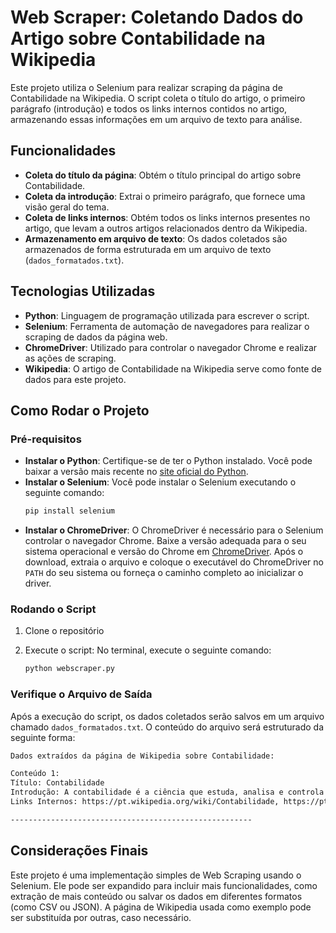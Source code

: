 
# Web Scraper: Coletando Dados do Artigo sobre Contabilidade na Wikipedia

Este projeto utiliza o Selenium para realizar scraping da página de Contabilidade na Wikipedia. O script coleta o título do artigo, o primeiro parágrafo (introdução) e todos os links internos contidos no artigo, armazenando essas informações em um arquivo de texto para análise.

## Funcionalidades
- **Coleta do título da página**: Obtém o título principal do artigo sobre Contabilidade.
- **Coleta da introdução**: Extrai o primeiro parágrafo, que fornece uma visão geral do tema.
- **Coleta de links internos**: Obtém todos os links internos presentes no artigo, que levam a outros artigos relacionados dentro da Wikipedia.
- **Armazenamento em arquivo de texto**: Os dados coletados são armazenados de forma estruturada em um arquivo de texto (`dados_formatados.txt`).

## Tecnologias Utilizadas
- **Python**: Linguagem de programação utilizada para escrever o script.
- **Selenium**: Ferramenta de automação de navegadores para realizar o scraping de dados da página web.
- **ChromeDriver**: Utilizado para controlar o navegador Chrome e realizar as ações de scraping.
- **Wikipedia**: O artigo de Contabilidade na Wikipedia serve como fonte de dados para este projeto.

## Como Rodar o Projeto

### Pré-requisitos
- **Instalar o Python**: Certifique-se de ter o Python instalado. Você pode baixar a versão mais recente no [site oficial do Python](https://www.python.org/downloads/).
- **Instalar o Selenium**: Você pode instalar o Selenium executando o seguinte comando:
  ```bash
  pip install selenium
  ```
- **Instalar o ChromeDriver**: O ChromeDriver é necessário para o Selenium controlar o navegador Chrome. Baixe a versão adequada para o seu sistema operacional e versão do Chrome em [ChromeDriver](https://sites.google.com/chromium.org/driver/).
  Após o download, extraia o arquivo e coloque o executável do ChromeDriver no `PATH` do seu sistema ou forneça o caminho completo ao inicializar o driver.

### Rodando o Script
1. Clone o repositório

2. Execute o script:
  No terminal, execute o seguinte comando:
    ```bash
    python webscraper.py
    ```

### Verifique o Arquivo de Saída
Após a execução do script, os dados coletados serão salvos em um arquivo chamado `dados_formatados.txt`. O conteúdo do arquivo será estruturado da seguinte forma:

  ```txt
  Dados extraídos da página de Wikipedia sobre Contabilidade:
  
  Conteúdo 1:
  Título: Contabilidade
  Introdução: A contabilidade é a ciência que estuda, analisa e controla o patrimônio de uma entidade.
  Links Internos: https://pt.wikipedia.org/wiki/Contabilidade, https://pt.wikipedia.org/wiki/Patrim%C3%B4nio, ...
  
  ------------------------------------------------------
  ```

## Considerações Finais
Este projeto é uma implementação simples de Web Scraping usando o Selenium. Ele pode ser expandido para incluir mais funcionalidades, como extração de mais conteúdo ou salvar os dados em diferentes formatos (como CSV ou JSON). A página de Wikipedia usada como exemplo pode ser substituída por outras, caso necessário.
